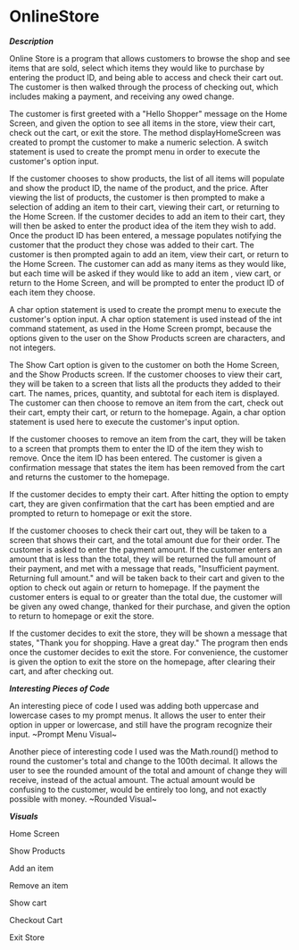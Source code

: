 # OnlineStore


***Description***

Online Store is a program that allows customers to browse the shop and see items that are sold, select which items they would
like to purchase by entering the product ID, and being able to access and check their cart out. The customer is then walked 
through the process of checking out, which includes making a payment, and receiving any owed change.

The customer is first greeted with a "Hello Shopper" message on the Home Screen, and given the option to see all items in the
store, view their cart, check out the cart, or exit the store. The method displayHomeScreen was created to prompt the customer 
to make a numeric selection. A switch statement is used to create the prompt menu in order to execute the customer's option input.

If the customer chooses to show products, the list of all items will populate and show the product ID, the name of the product,
and the price. After viewing the list of products, the customer is then prompted to make a selection of adding an item to their
cart, viewing their cart, or returning to the Home Screen. If the customer decides to add an item to their cart, they will
then be asked to enter the product idea of the item they wish to add. Once the product ID has been entered, a message populates
notifying the customer that the product they chose was added to their cart. The customer is then prompted again to add an
item, view their cart, or return to the Home Screen. The customer can add as many items as they would like, but each time will 
be asked if they would like to add an item , view cart, or return to the Home Screen, and will be prompted to enter the product ID 
of each item they choose.

A char option statement is used to create the prompt menu to execute the customer's option input. A char option statement is
used instead of the int command statement, as used in the Home Screen prompt, because the options given to the user on the Show
Products screen are characters, and not integers. 

The Show Cart option is given to the customer on both the Home Screen, and the Show Products screen. If the customer chooses to
view their cart, they will be taken to a screen that lists all the products they added to their cart. The names, prices,
quantity, and subtotal for each item is displayed. The customer can then choose to remove an item from the cart, check out
their cart, empty their cart, or return to the homepage. Again, a char option statement is used here to execute the customer's 
input option.

If the customer chooses to remove an item from the cart, they will be taken to a screen that prompts them to enter the ID
of the item they wish to remove. Once the item ID has been entered. The customer is given a confirmation message that states
the item has been removed from the cart and returns the customer to the homepage.

If the customer decides to empty their cart. After hitting the option to empty cart, they are given confirmation that the
cart has been emptied and are prompted to return to homepage or exit the store.

If the customer chooses to check their cart out, they will be taken to a screen that shows their cart, and the total amount
due for their order. The customer is asked to enter the payment amount. If the customer enters an amount that is less than
the total, they will be returned the full amount of their payment, and met with a message that reads, "Insufficient payment.
Returning full amount." and will be taken back to their cart and given to the option to check out again or return to homepage.
If the payment the customer enters is equal to or greater than the total due, the customer will be given any owed change, thanked 
for their purchase, and given the option to return to homepage or exit the store.

If the customer decides to exit the store, they will be shown a message that states, "Thank you for shopping. Have a great day."
The program then ends once the customer decides to exit the store. For convenience, the customer is given the option to exit the 
store on the homepage, after clearing their cart, and after checking out.

***Interesting Pieces of Code***

An interesting piece of code I used was adding both uppercase and lowercase cases to my prompt menus. It allows the user to
enter their option in upper or lowercase, and still have the program recognize their input. 
~Prompt Menu Visual~



Another piece of interesting code I used was the Math.round() method to round the customer's total and change to the 100th decimal.
It allows the user to see the rounded amount of the total and amount of change they will receive, instead of the actual amount. 
The actual amount would be confusing to the customer, would be entirely too long, and not exactly possible with money.
~Rounded Visual~



***Visuals***

Home Screen

Show Products

Add an item

Remove an item

Show cart

Checkout Cart

Exit Store